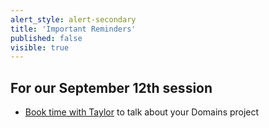 ```yaml
---
alert_style: alert-secondary
title: 'Important Reminders'
published: false
visible: true
---
```


## For our September 12th session
* [Book time with Taylor](https://www.meetingbird.com/l/taylorjadin/digciz) to talk about your Domains project
